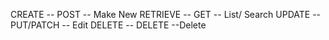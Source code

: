 CREATE -- POST -- Make New
RETRIEVE -- GET -- List/ Search
UPDATE -- PUT/PATCH -- Edit
DELETE -- DELETE --Delete